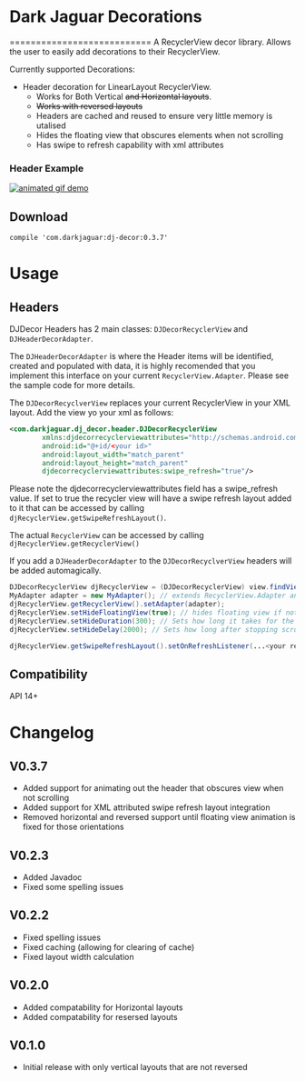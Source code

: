 Dark Jaguar Decorations
===========================
===========================
A RecyclerView decor library.
Allows the user to easily add decorations to their RecyclerView.

Currently supported Decorations:
* Header decoration for LinearLayout RecyclerView.
  * Works for Both Vertical ~~and Horizontal layouts~~.
  * ~~Works with reversed layouts~~
  * Headers are cached and reused to ensure very little memory is utalised
  * Hides the floating view that obscures elements when not scrolling
  * Has swipe to refresh capability with xml attributes

### Header Example
[![animated gif demo](http://i.imgur.com/88dvq73.gif?1)](http://i.imgur.com/88dvq73.gif?1)

Download
---------
```
compile 'com.darkjaguar:dj-decor:0.3.7'
```

Usage
=====
Headers
--------
DJDecor Headers has 2 main classes: `DJDecorRecyclerView` and `DJHeaderDecorAdapter`.

The `DJHeaderDecorAdapter` is where the Header items will be identified, created and populated with data, it is highly recomended that you implement this interface on your current `RecyclerView.Adapter`. Please see the sample code for more details.

The `DJDecorRecyclverView` replaces your current RecyclerView in your XML layout.
Add the view yo your xml as follows:
```xml
<com.darkjaguar.dj_decor.header.DJDecorRecyclerView
        xmlns:djdecorrecyclerviewattributes="http://schemas.android.com/apk/res-auto"
        android:id="@+id/<your id>"
        android:layout_width="match_parent"
        android:layout_height="match_parent"
        djdecorrecyclerviewattributes:swipe_refresh="true"/>
```
Please note the djdecorrecyclerviewattributes field has a swipe_refresh value. If set to true the recycler view will have a swipe refresh layout added to it that can be accessed by calling `djRecyclerView.getSwipeRefreshLayout()`.

The actual `RecyclerView` can be accessed by calling
`djRecyclerView.getRecyclerView()`

If you add a `DJHeaderDecorAdapter` to the `DJDecorRecyclverView` headers will be added automagically.
```java
DJDecorRecyclerView djRecyclerView = (DJDecorRecyclerView) view.findViewById(R.id.my_dj_recycler);
MyAdapter adapter = new MyAdapter(); // extends RecyclerView.Adapter and implements DJHeaderDecorAdapter
djRecyclerView.getRecyclerView().setAdapter(adapter);
djRecyclerView.setHideFloatingView(true); // hides floating view if not scrolling (default true)
djRecyclerView.setHideDuration(300); // Sets how long it takes for the floating view to animate out in MS
djRecyclerView.setHideDelay(2000); // Sets how long after stopping scrolling before view animates out in MS

djRecyclerView.getSwipeRefreshLayout().setOnRefreshListener(...<your refresh listener>...);
```

Compatibility
-------------
API 14+

Changelog
==========
V0.3.7
------
* Added support for animating out the header that obscures view when not scrolling
* Added support for XML attributed swipe refresh layout integration
* Removed horizontal and reversed support until floating view animation is fixed for those orientations

V0.2.3
------
* Added Javadoc
* Fixed some spelling issues

V0.2.2
-------
* Fixed spelling issues
* Fixed caching (allowing for clearing of cache)
* Fixed layout width calculation

V0.2.0
------
* Added compatability for Horizontal layouts
* Added compatability for resersed layouts

V0.1.0
-------
* Initial release with only vertical layouts that are not reversed
